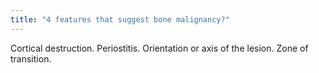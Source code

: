 ```yaml
---
title: "4 features that suggest bone malignancy?"
---
```

Cortical destruction. Periostitis. Orientation or axis of the lesion. Zone of transition.

